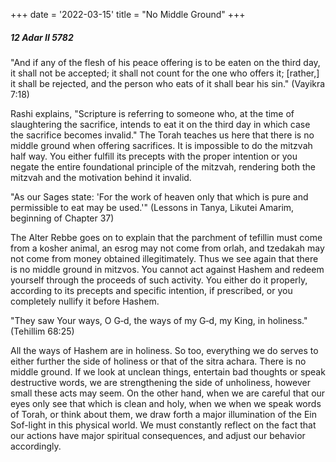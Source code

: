 +++
date = '2022-03-15'
title = "No Middle Ground"
+++

##### 12 Adar II 5782

"And if any of the flesh of his peace offering is to be eaten on the third day, it shall not be accepted; it shall not count for the one who offers it; [rather,] it shall be rejected, and the person who eats of it shall bear his sin." (Vayikra 7:18)

Rashi explains, "Scripture is referring to someone who, at the time of slaughtering the sacrifice, intends to eat it on the third day in which case the sacrifice becomes invalid." The Torah teaches us here that there is no middle ground when offering sacrifices. It is impossible to do the mitzvah half way. You either fulfill its precepts with the proper intention or you negate the entire foundational principle of the mitzvah, rendering both the mitzvah and the motivation behind it invalid.

"As our Sages state: 'For the work of heaven only that which is pure and permissible to eat may be used.'" (Lessons in Tanya, Likutei Amarim, beginning of Chapter 37)

The Alter Rebbe goes on to explain that the parchment of tefillin must come from a kosher animal, an esrog may not come from orlah, and tzedakah may not come from money obtained illegitimately. Thus we see again that there is no middle ground in mitzvos. You cannot act against Hashem and redeem yourself through the proceeds of such activity. You either do it properly, according to its precepts and specific intention, if prescribed, or you completely nullify it before Hashem.

"They saw Your ways, O G‑d, the ways of my G‑d, my King, in holiness." (Tehillim 68:25)

All the ways of Hashem are in holiness. So too, everything we do serves to either further the side of holiness or that of the sitra achara. There is no middle ground. If we look at unclean things, entertain bad thoughts or speak destructive words, we are strengthening the side of unholiness, however small these acts may seem. On the other hand, when we are careful that our eyes only see that which is clean and holy, when we when we speak words of Torah, or think about them, we draw forth a major illumination of the Ein Sof-light in this physical world. We must constantly reflect on the fact that our actions have major spiritual consequences, and adjust our behavior accordingly.
